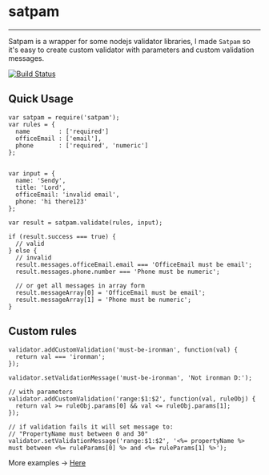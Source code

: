 # satpam
-----
Satpam is a wrapper for some nodejs validator libraries, I made `Satpam` so it's easy to create 
custom validator with parameters and custom validation messages.

[![Build Status](https://travis-ci.org/sendyhalim/satpam.svg)](https://travis-ci.org/sendyhalim/satpam)

## Quick Usage
```
var satpam = require('satpam');
var rules = {
  name        : ['required']
  officeEmail : ['email'],
  phone       : ['required', 'numeric']
};

 
var input = { 
  name: 'Sendy', 
  title: 'Lord', 
  officeEmail: 'invalid email', 
  phone: 'hi there123'
};

var result = satpam.validate(rules, input);

if (result.success === true) {
  // valid
} else {
  // invalid
  result.messages.officeEmail.email === 'OfficeEmail must be email';
  result.messages.phone.number === 'Phone must be numeric';
  
  // or get all messages in array form
  result.messageArray[0] = 'OfficeEmail must be email';
  result.messageArray[1] = 'Phone must be numeric';
}
```

## Custom rules
```
validator.addCustomValidation('must-be-ironman', function(val) {
  return val === 'ironman';
});

validator.setValidationMessage('must-be-ironman', 'Not ironman D:');

// with parameters
validator.addCustomValidation('range:$1:$2', function(val, ruleObj) {
  return val >= ruleObj.params[0] && val <= ruleObj.params[1];
});

// if validation fails it will set message to:
// "PropertyName must between 0 and 30"
validator.setValidationMessage('range:$1:$2', '<%= propertyName %> must between <%= ruleParams[0] %> and <%= ruleParams[1] %>');

```

More examples -> [Here](https://github.com/sendyhalim/satpam/blob/master/tests/validator.spec.js)
